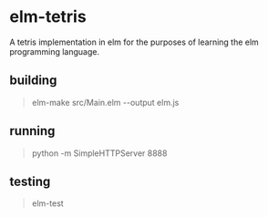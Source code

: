 # elm-tetris
A tetris implementation in elm for the purposes of learning the elm programming language.

## building
> elm-make src/Main.elm --output elm.js

## running
> python -m SimpleHTTPServer 8888

## testing
> elm-test
